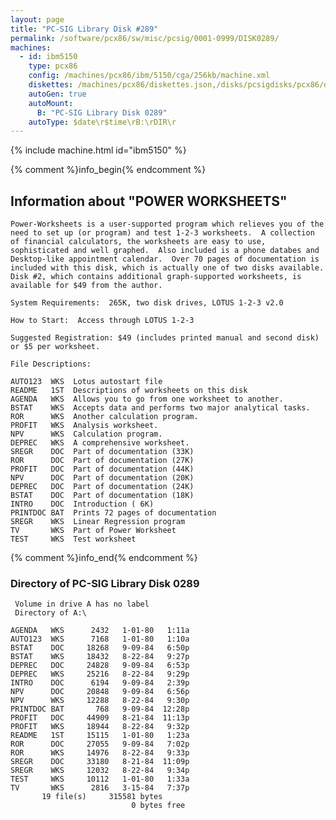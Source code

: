 ```yaml
---
layout: page
title: "PC-SIG Library Disk #289"
permalink: /software/pcx86/sw/misc/pcsig/0001-0999/DISK0289/
machines:
  - id: ibm5150
    type: pcx86
    config: /machines/pcx86/ibm/5150/cga/256kb/machine.xml
    diskettes: /machines/pcx86/diskettes.json,/disks/pcsigdisks/pcx86/diskettes.json
    autoGen: true
    autoMount:
      B: "PC-SIG Library Disk 0289"
    autoType: $date\r$time\rB:\rDIR\r
---
```


{% include machine.html id="ibm5150" %}

{% comment %}info_begin{% endcomment %}

## Information about "POWER WORKSHEETS"

    Power-Worksheets is a user-supported program which relieves you of the
    need to set up (or program) and test 1-2-3 worksheets.  A collection
    of financial calculators, the worksheets are easy to use,
    sophisticated and well graphed.  Also included is a phone databes and
    Desktop-like appointment calendar.  Over 70 pages of documentation is
    included with this disk, which is actually one of two disks available.
    Disk #2, which contains additional graph-supported worksheets, is
    available for $49 from the author.
    
    System Requirements:  265K, two disk drives, LOTUS 1-2-3 v2.0
    
    How to Start:  Access through LOTUS 1-2-3
    
    Suggested Registration: $49 (includes printed manual and second disk)
    or $5 per worksheet.
    
    File Descriptions:
    
    AUTO123  WKS  Lotus autostart file
    README   1ST  Descriptions of worksheets on this disk
    AGENDA   WKS  Allows you to go from one worksheet to another.
    BSTAT    WKS  Accepts data and performs two major analytical tasks.
    ROR      WKS  Another calculation program.
    PROFIT   WKS  Analysis worksheet.
    NPV      WKS  Calculation program.
    DEPREC   WKS  A comprehensive worksheet.
    SREGR    DOC  Part of documentation (33K)
    ROR      DOC  Part of documentation (27K)
    PROFIT   DOC  Part of documentation (44K)
    NPV      DOC  Part of documentation (20K)
    DEPREC   DOC  Part of documentation (24K)
    BSTAT    DOC  Part of documentation (18K)
    INTRO    DOC  Introduction ( 6K)
    PRINTDOC BAT  Prints 72 pages of documentation
    SREGR    WKS  Linear Regression program
    TV       WKS  Part of Power Worksheet
    TEST     WKS  Test worksheet
{% comment %}info_end{% endcomment %}


### Directory of PC-SIG Library Disk 0289

     Volume in drive A has no label
     Directory of A:\

    AGENDA   WKS      2432   1-01-80   1:11a
    AUTO123  WKS      7168   1-01-80   1:10a
    BSTAT    DOC     18268   9-09-84   6:50p
    BSTAT    WKS     18432   8-22-84   9:27p
    DEPREC   DOC     24828   9-09-84   6:53p
    DEPREC   WKS     25216   8-22-84   9:29p
    INTRO    DOC      6194   9-09-84   2:39p
    NPV      DOC     20848   9-09-84   6:56p
    NPV      WKS     12288   8-22-84   9:30p
    PRINTDOC BAT       768   9-09-84  12:28p
    PROFIT   DOC     44909   8-21-84  11:13p
    PROFIT   WKS     18944   8-22-84   9:32p
    README   1ST     15115   1-01-80   1:23a
    ROR      DOC     27055   9-09-84   7:02p
    ROR      WKS     14976   8-22-84   9:33p
    SREGR    DOC     33180   8-21-84  11:09p
    SREGR    WKS     12032   8-22-84   9:34p
    TEST     WKS     10112   1-01-80   1:33a
    TV       WKS      2816   3-15-84   7:37p
           19 file(s)     315581 bytes
                               0 bytes free
